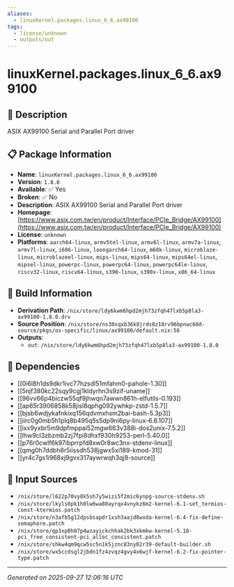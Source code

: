 ```yaml
---
aliases:
  - linuxKernel.packages.linux_6_6.ax99100
tags:
  - license/unknown
  - outputs/out
---
```


# linuxKernel.packages.linux_6_6.ax99100

## 📝 Description

ASIX AX99100 Serial and Parallel Port driver

## 📋 Package Information

- **Name**: `linuxKernel.packages.linux_6_6.ax99100`
- **Version**: `1.8.0`
- **Available**: ✅ Yes
- **Broken**: ✅ No
- **Description**: ASIX AX99100 Serial and Parallel Port driver
- **Homepage**: [https://www.asix.com.tw/en/product/Interface/PCIe_Bridge/AX99100](https://www.asix.com.tw/en/product/Interface/PCIe_Bridge/AX99100)
- **License**: `unknown`
- **Platforms**: `aarch64-linux`, `armv5tel-linux`, `armv6l-linux`, `armv7a-linux`, `armv7l-linux`, `i686-linux`, `loongarch64-linux`, `m68k-linux`, `microblaze-linux`, `microblazeel-linux`, `mips-linux`, `mips64-linux`, `mips64el-linux`, `mipsel-linux`, `powerpc-linux`, `powerpc64-linux`, `powerpc64le-linux`, `riscv32-linux`, `riscv64-linux`, `s390-linux`, `s390x-linux`, `x86_64-linux`

## 🔧 Build Information

- **Derivation Path**: `/nix/store/ldy6kwm6hpd2mjh73zfqh47lxb5p8la3-ax99100-1.8.0.drv`
- **Source Position**: `/nix/store/ns30sqxb36k8jrds8z18rv96bpnwc60d-source/pkgs/os-specific/linux/ax99100/default.nix:56`
- **Outputs**:
  - `out`:  `/nix/store/ldy6kwm6hpd2mjh73zfqh47lxb5p8la3-ax99100-1.8.0`

## 🔗 Dependencies

- [[0i6l8h1ds9dkr1ivc77hzsdl51mfahm0-pahole-1.30]]
- [[5njf380kc22sqy9cgj1kldyrhn3s9zif-uname]]
- [[96vv66p4biczw55qf9jhwqn7awwn861h-elfutils-0.193]]
- [[ap65r3906858k58jisl8qphg092ywhkp-zstd-1.5.7]]
- [[bjsb6wdjykafnkixq156qdvmxhsm2bai-bash-5.3p3]]
- [[iirc0g0mb5h1plq8b495q5s5dp9ni6py-linux-6.6.107]]
- [[ixx9yxbr5m9dpfmppai52mgw663v388i-dos2unix-7.5.2]]
- [[lhw9cl3zbzmb2zj7fpi8dhxf930h9253-perl-5.40.0]]
- [[p76r0cwlf6k97ibprrpfd8xw0r8wc3nx-stdenv-linux]]
- [[qmg0h7ddbh8r5iissdh538jgwx5xi189-kmod-31]]
- [[yr4c7gs1i968xj9gvx317aywrwqh3qj8-source]]

## 📁 Input Sources

- `/nix/store/l622p70vy8k5sh7y5wizi5f2mic6ynpg-source-stdenv.sh`
- `/nix/store/lkyls0pk1h0lw6wa80ayrqx4vnykz6m2-kernel-6.1-set_termios-const-ktermios.patch`
- `/nix/store/n3afb5g12dpsbsapdr1xsh3aajd8wxda-kernel-6.4-fix-define-semaphore.patch`
- `/nix/store/qp3xp0h87p4wzayickchhak2bk3xkmkw-kernel-5.18-pci_free_consistent-pci_alloc_consistent.patch`
- `/nix/store/shkw4qm9qcw5sc5n1k5jznc83ny02r39-default-builder.sh`
- `/nix/store/wx5ccdsgl2jbdn1fz4zvqz4gvy4x6wjf-kernel-6.2-fix-pointer-type.patch`

---
*Generated on 2025-09-27 12:06:16 UTC*
